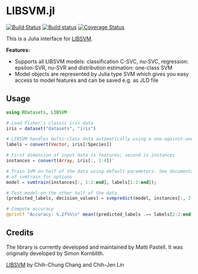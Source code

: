 # LIBSVM.jl

[![Build Status](https://travis-ci.org/mpastell/LIBSVM.jl.svg?branch=master)](https://travis-ci.org/mpastell/LIBSVM.jl)
[![Build status](https://ci.appveyor.com/api/projects/status/uo9ioc72cvowuy7f/branch/master?svg=true)](https://ci.appveyor.com/project/mpastell/svms-jl/branch/master)
[![Coverage Status](https://coveralls.io/repos/github/mpastell/LIBSVM.jl/badge.svg?branch=master)](https://coveralls.io/github/mpastell/LIBSVM.jl?branch=master)

This is a Julia interface for [LIBSVM](http://www.csie.ntu.edu.tw/~cjlin/libsvm/).

**Features:**
* Supports all LIBSVM models: classification C-SVC, nu-SVC, regression: epsilon-SVR, nu-SVR
    and distribution estimation: one-class SVM
* Model objects are represented by Julia type SVM which gives you easy
  access to model features and can be saved e.g. as JLD file

## Usage

```julia
using RDatasets, LIBSVM

# Load Fisher's classic iris data
iris = dataset("datasets", "iris")

# LIBSVM handles multi-class data automatically using a one-against-one strategy
labels = convert(Vector, iris[:Species])

# First dimension of input data is features; second is instances
instances = convert(Array, iris[:, 1:4])'

# Train SVM on half of the data using default parameters. See documentation
# of svmtrain for options
model = svmtrain(instances[:, 1:2:end], labels[1:2:end]);

# Test model on the other half of the data.
(predicted_labels, decision_values) = svmpredict(model, instances[:, 2:2:end]);

# Compute accuracy
@printf "Accuracy: %.2f%%\n" mean((predicted_labels .== labels[2:2:end]))*100
```

## Credits

The library is currently developed and maintained by Matti Pastell. It was originally
developed by Simon Kornblith.

[LIBSVM](http://www.csie.ntu.edu.tw/~cjlin/libsvm/) by Chih-Chung Chang and Chih-Jen Lin
